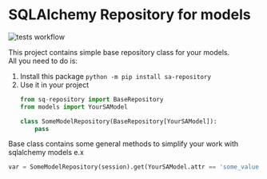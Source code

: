# SQLAlchemy Repository for models
![tests workflow](https://github.com/Gasper3/sa-repository/actions/workflows/actions.yml/badge.svg)

This project contains simple base repository class for your models.  
All you need to do is:
1. Install this package `python -m pip install sa-repository`
2. Use it in your project
    ```python
    from sq-repository import BaseRepository
    from models import YourSAModel
    
    class SomeModelRepository(BaseRepository[YourSAModel]):
        pass
    ```

Base class contains some general methods to simplify your work with sqlalchemy models e.x
```python
var = SomeModelRepository(session).get(YourSAModel.attr == 'some_value')
```

